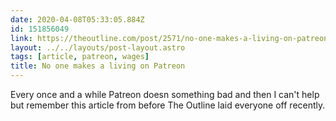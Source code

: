 ```yaml
---
date: 2020-04-08T05:33:05.884Z
id: 151856049
link: https://theoutline.com/post/2571/no-one-makes-a-living-on-patreon?zd=1&zi=gw6f4bfa
layout: ../../layouts/post-layout.astro
tags: [article, patreon, wages]
title: No one makes a living on Patreon
---
```


Every once and a while Patreon doesn something bad and then I can't help but remember this article from before The Outline laid everyone off recently.
